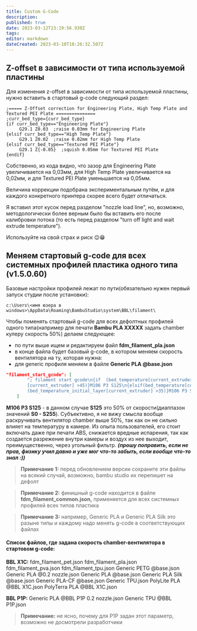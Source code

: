 ```yaml
---
title: Custom G-Code
description: 
published: true
date: 2023-03-12T23:19:56.930Z
tags: 
editor: markdown
dateCreated: 2023-03-10T10:26:32.507Z
---
```


## Z-offset в зависимости от типа используемой пластины

Для изменения z-offset в зависимости от типа используемой пластины, нужно вставить в стартовый g-code следующий раздел:

```gcode
;===== Z-Offset correction for Engineering Plate, High Temp Plate and Textured PEI Plate ===============
;curr_bed_type={curr_bed_type}
{if curr_bed_type=="Engineering Plate"}  
     G29.1 Z0.03  ;raise 0.03mm for Engineering Plate
{elsif curr_bed_type=="High Temp Plate"}  
     G29.1 Z0.02  ;raise 0.02mm for High Temp Plate
{elsif curr_bed_type=="Textured PEI Plate"}  
     G29.1 Z{-0.05}  ;squish 0.05mm for Textured PEI Plate
{endif}
```

Собственно, из кода видно, что зазор для Engineering Plate увеличивается на 0,03мм, для High Temp Plate увеличивается на 0,02мм, и для Textured PEI Plate уменьшается на 0,05мм.

Величина коррекции подобрана экспериментальным путём, и для каждого конкретного принтера скорее всего будет отличаться.

Я вставил этот кусок перед разделом "nozzle load line", но, возможно, методологически более верным было бы вставить его после калибровки потока (то есть перед разделом "turn off light and wait extrude temperature").

Используйте на свой страх и риск 😉😁

## Меняем стартовый g-code для всех системных профилей пластика одного типа (v1.5.0.60)

Базовые настройки профилей лежат по пути(обязательно нужен первый запуск студии после установки):

```plaintext
c:\Users\<имя юзера в windows>\AppData\Roaming\BambuStudio\system\BBL\filament\
```

Чтобы поменять стартовый g-code для всех дефолтных профилей одного типа(например для печати **Bambu PLA XXXXX** задать chamber кулеру скорость 50%) делаем следующее:

-   по пути выше ищем и редактируем файл **fdm\_filament\_pla.json**
-   в конце файла будет базовый g-code, в котором меняем скорость вентилятора на ту, которая нужна:
-   для generic профиля меняем в файле **Generic PLA @base.json**

```json
"filament_start_gcode": [
        "; filament start gcode\n{if  (bed_temperature[current_extruder] >45)||(bed_temperature_initial_layer
        [current_extruder] >45)}M106 P3 S125\n{elsif(bed_temperature[current_extruder] >35)||
        (bed_temperature_initial_layer[current_extruder] >35)}M106 P3 S125\n{endif}"
    ]
```

**M106 P3 S125** - в данном случае **S125** это 50% от скорости(диаппазон значений **S0 - S255**).
Субъективно, я не вижу смысла вообще раскручивать вентилятор chamber выше 50%, так как он не сильно влияет на температуру в камере.
Из опыта пользователей, его стоит включать даже при печати ABS, снижается вредные испарения, так как создается разрежение внутри камеры и воздух из нее выходит, преимущественно, через угольный фильтр. ***(прошу поправить, если не прав, физику учил давно и уже мог что-то забыть, если вообще что-то знал :))***

> **Примечание 1:** перед обновлением версии сохраните эти файлы на всякий случай, возможно, bambu studio их перепишет на дефолт

> **Примечание 2:** финишный g-code находится в файле **fdm\_filament\_common.json,** применяется для всех системных профилей всех типов пластика

> **Примечание 3:** например, Generic PLA и Generic PLA Silk это разыне типы и каждому надо менять g-code в соответствующих файлах

#### Список файлов, где задана скорость chamber-вентилятора в стартовом g-code:
**BBL X1C:**
fdm_filament_pet.json
fdm_filament_pla.json
fdm_filament_pva.json
fdm_filament_tpu.json
Generic PETG @base.json
Generic PLA @0.2 nozzle.json
Generic PLA @base.json
Generic PLA Silk @base.json
Generic PLA-CF @base.json
Generic TPU.json
PolyLite PLA @BBL X1C.json
PolyTerra PLA @BBL X1C.json

**BBL P1P:**
Generic PLA @BBL P1P 0.2 nozzle.json
Generic TPU @BBL P1P.json
> **Примечание:** не ясно, почему для P1P задан этот параметр, возможно не досмотрели разработчики
